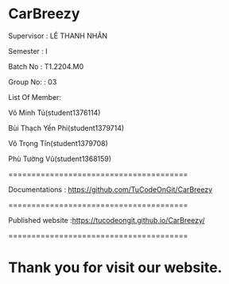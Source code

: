 # CarBreezy

Supervisor : LÊ THANH NHÂN

Semester : I

Batch No : T1.2204.M0

Group No: : 03

List Of Member:

Võ Minh Tú(student1376114)

Bùi Thạch Yến Phi(student1379714)

Võ Trọng Tín(student1379708)

Phù Tường Vũ(student1368159)

=======================================

Documentations : https://github.com/TuCodeOnGit/CarBreezy

=======================================

Published website :https://tucodeongit.github.io/CarBreezy/

=======================================

Thank you for visit our website.
=======================================
